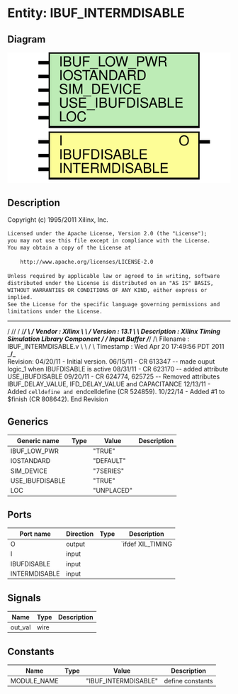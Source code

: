 # Entity: IBUF_INTERMDISABLE

## Diagram

![Diagram](IBUF_INTERMDISABLE.svg "Diagram")
## Description

   Copyright (c) 1995/2011 Xilinx, Inc.
 
    Licensed under the Apache License, Version 2.0 (the "License");
    you may not use this file except in compliance with the License.
    You may obtain a copy of the License at
 
        http://www.apache.org/licenses/LICENSE-2.0
 
    Unless required by applicable law or agreed to in writing, software
    distributed under the License is distributed on an "AS IS" BASIS,
    WITHOUT WARRANTIES OR CONDITIONS OF ANY KIND, either express or implied.
    See the License for the specific language governing permissions and
    limitations under the License.
   ____  ____
  /   /\/   /
 /___/  \  /    Vendor : Xilinx
 \   \   \/     Version : 13.1
  \   \         Description : Xilinx Timing Simulation Library Component
  /   /                  Input Buffer
 /___/   /\     Filename : IBUF_INTERMDISABLE.v
 \   \  /  \    Timestamp : Wed Apr 20 17:49:56 PDT 2011
  \___\/\___\
 Revision:
    04/20/11 - Initial version.
    06/15/11 - CR 613347 -- made ouput logic_1 when IBUFDISABLE is active
    08/31/11 - CR 623170 -- added attribute USE_IBUFDISABLE
    09/20/11 - CR 624774, 625725 -- Removed attributes IBUF_DELAY_VALUE, IFD_DELAY_VALUE and CAPACITANCE
    12/13/11 - Added `celldefine and `endcelldefine (CR 524859).
    10/22/14 - Added #1 to $finish (CR 808642).
 End Revision
 
## Generics

| Generic name    | Type | Value      | Description |
| --------------- | ---- | ---------- | ----------- |
| IBUF_LOW_PWR    |      | "TRUE"     |             |
| IOSTANDARD      |      | "DEFAULT"  |             |
| SIM_DEVICE      |      | "7SERIES"  |             |
| USE_IBUFDISABLE |      | "TRUE"     |             |
| LOC             |      | "UNPLACED" |             |
## Ports

| Port name     | Direction | Type | Description       |
| ------------- | --------- | ---- | ----------------- |
| O             | output    |      | `ifdef XIL_TIMING |
| I             | input     |      |                   |
| IBUFDISABLE   | input     |      |                   |
| INTERMDISABLE | input     |      |                   |
## Signals

| Name    | Type | Description |
| ------- | ---- | ----------- |
| out_val | wire |             |
## Constants

| Name        | Type | Value                | Description       |
| ----------- | ---- | -------------------- | ----------------- |
| MODULE_NAME |      | "IBUF_INTERMDISABLE" | define constants  |
